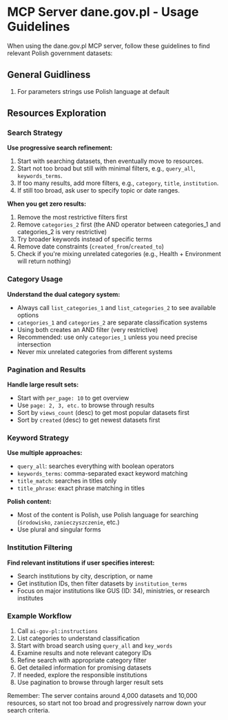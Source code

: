 # MCP Server dane.gov.pl - Usage Guidelines
When using the dane.gov.pl MCP server, follow these guidelines to find relevant Polish government datasets:

## General Guidliness
1. For parameters strings use Polish language at default

## Resources Exploration
### Search Strategy
**Use progressive search refinement:**
1. Start with searching datasets, then eventually move to resources.
2. Start not too broad but still with minimal filters, e.g., `query_all`, `keywords_terms`.
3. If too many results, add more filters, e.g., `category`, `title`, `institution`.
4. If still too broad, ask user to specify topic or date ranges.

**When you get zero results:**
1. Remove the most restrictive filters first
2. Remove `categories_2` first (the AND operator between categories_1 and categories_2 is very restrictive)
3. Try broader keywords instead of specific terms
4. Remove date constraints (`created_from`/`created_to`)
5. Check if you're mixing unrelated categories (e.g., Health + Environment will return nothing)

### Category Usage

**Understand the dual category system:**
- Always call `list_categories_1` and `list_categories_2` to see available options
- `categories_1` and `categories_2` are separate classification systems
- Using both creates an AND filter (very restrictive)
- Recommended: use only `categories_1` unless you need precise intersection
- Never mix unrelated categories from different systems

### Pagination and Results

**Handle large result sets:**
- Start with `per_page: 10` to get overview
- Use `page: 2, 3, etc.` to browse through results
- Sort by `views_count` (desc) to get most popular datasets first
- Sort by `created` (desc) to get newest datasets first

### Keyword Strategy
**Use multiple approaches:**
- `query_all`: searches everything with boolean operators
- `keywords_terms`: comma-separated exact keyword matching
- `title_match`: searches in titles only
- `title_phrase`: exact phrase matching in titles

**Polish content:**
- Most of the content is Polish, use Polish language for searching (`środowisko`, `zanieczyszczenie`, etc.)
- Use plural and singular forms

### Institution Filtering
**Find relevant institutions if user specifies interest:**
- Search institutions by city, description, or name
- Get institution IDs, then filter datasets by `institution_terms`
- Focus on major institutions like GUS (ID: 34), ministries, or research institutes

### Example Workflow
1. Call `ai-gov-pl:instructions`
2. List categories to understand classification
3. Start with broad search using `query_all` and `key_words`
4. Examine results and note relevant category IDs
5. Refine search with appropriate category filter
6. Get detailed information for promising datasets
7. If needed, explore the responsible institutions
8. Use pagination to browse through larger result sets

Remember: The server contains around 4,000 datasets and 10,000 resources, so start not too broad and progressively narrow down your search criteria.
